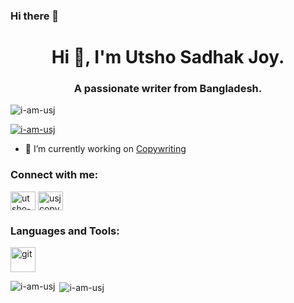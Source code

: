 ### Hi there 👋

<!--
**i-am-usj/i-am-usj** is a ✨ _special_ ✨ repository because its `README.md` (this file) appears on your GitHub profile.

Here are some ideas to get you started:

- 🔭 I’m currently working on ...
- 🌱 I’m currently learning ...
- 👯 I’m looking to collaborate on ...
- 🤔 I’m looking for help with ...
- 💬 Ask me about ...
- 📫 How to reach me: ...
- 😄 Pronouns: ...
- ⚡ Fun fact: ...
-->

<h1 align="center">Hi 👋, I'm Utsho Sadhak Joy.</h1>
<h3 align="center">A passionate writer from Bangladesh.</h3>

<p align="left"> <img src="https://komarev.com/ghpvc/?username=i-am-usj&label=Profile%20views&color=0e75b6&style=flat" alt="i-am-usj" /> </p>

<p align="left"> <a href="https://github.com/ryo-ma/github-profile-trophy"><img src="https://github-profile-trophy.vercel.app/?username=i-am-usj" alt="i-am-usj" /></a> </p>

- 🔭 I’m currently working on [Copywriting](https://www.linkedin.com/in/utsho-sadhak-joy/)

<h3 align="left">Connect with me:</h3>
<p align="left">
<a href="https://linkedin.com/in/utsho-sadhak-joy" target="blank"><img align="center" src="https://raw.githubusercontent.com/rahuldkjain/github-profile-readme-generator/master/src/images/icons/Social/linked-in-alt.svg" alt="utsho-sadhak-joy" height="30" width="40" /></a>
<a href="https://fb.com/usjcopywriter" target="blank"><img align="center" src="https://raw.githubusercontent.com/rahuldkjain/github-profile-readme-generator/master/src/images/icons/Social/facebook.svg" alt="usjcopywriter" height="30" width="40" /></a>
</p>

<h3 align="left">Languages and Tools:</h3>
<p align="left"> <a href="https://git-scm.com/" target="_blank" rel="noreferrer"> <img src="https://www.vectorlogo.zone/logos/git-scm/git-scm-icon.svg" alt="git" width="40" height="40"/> </a> </p>

<p><img align="left" src="https://github-readme-stats.vercel.app/api/top-langs?username=i-am-usj&show_icons=true&locale=en&layout=compact" alt="i-am-usj" /></p>

<p>&nbsp;<img align="center" src="https://github-readme-stats.vercel.app/api?username=i-am-usj&show_icons=true&locale=en" alt="i-am-usj" /></p>
